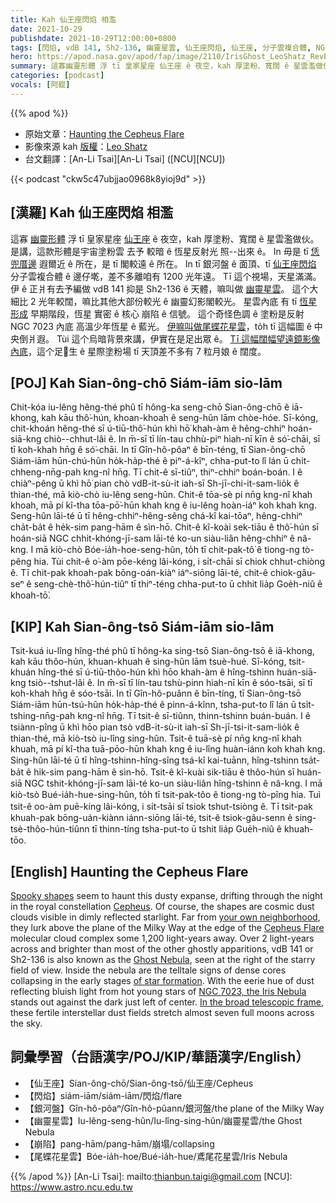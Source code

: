 ```yaml
---
title: Kah 仙王座閃焰 相濫
date: 2021-10-29
publishdate: 2021-10-29T12:00:00+0800
tags: [閃焰, vdB 141, Sh2-136, 幽靈星雲, 仙王座閃焰, 仙王座, 分子雲複合體, NGC 7023, 恆星形成, 恆星, 尾蝶花星雲]
hero: https://apod.nasa.gov/apod/fap/image/2110/IrisGhost_LeoShatz_RevB1024.jpg
summary: 這寡幽靈形體 浮 tī 皇家星座 仙王座 ê 夜空，kah 厚塗粉、寬闊 ê 星雲濫做伙。是講，這款形體是宇宙塗粉雲 去予 較暗 ê 恆星反射光 照--出來 ê。
categories: [podcast]
vocals: [阿錕]
---
```


{{% apod %}}

- 原始文章：[Haunting the Cepheus Flare](https://apod.nasa.gov/apod/ap211029.html)
- 影像來源 kah [版權][copyright]：[Leo Shatz](https://www.astrobin.com/users/spinlock/)
- 台文翻譯：[An-Li Tsai][An-Li Tsai] ([NCU][NCU])

{{< podcast "ckw5c47ubjjao0968k8yioj9d" >}}

## [漢羅] Kah 仙王座閃焰 相濫
這寡 [幽靈形體][Spooky shapes] 浮 tī 皇家星座 [仙王座][Cepheus] ê 夜空，kah 厚塗粉、寬闊 ê 星雲濫做伙。
是講，這款形體是宇宙塗粉雲 去予 較暗 ê 恆星反射光 照--出來 ê。
In 毋是 tī [恁兜厝邊][your own neighborhood] 遐爾近 ê 所在，是 tī 閣較遠 ê 所在。
In tī 銀河盤 ê 面頂、tī [仙王座閃焰][Cepheus Flare] 分子雲複合體 ê 邊仔墘，差不多離咱有 1200 光年遠。
Tī 這个視場，天星滿滿。
伊 ê 正爿有去予編做 vdB 141 抑是 Sh2-136 ê 天體，嘛叫做 [幽靈星雲][Ghost Nebula]。
這个大細比 2 光年較闊，嘛比其他大部份較光 ê 幽靈幻影閣較光。
星雲內底 有 tī [恆星形成][of star formation] 早期階段，恆星 實密 ê 核心 崩陷 ê 信號。
這个奇怪色調 ê 塗粉是反射 NGC 7023 內底 高溫少年恆星 ê 藍光。
[伊嘛叫做尾蝶花星雲][NGC 7023, the Iris Nebula t]，to̍h tī 這幅圖 ê 中央倒爿遐。
Tùi 這个烏暗背景來講，伊實在是足出眾 ê。
[Tī 這幅闊幅望遠鏡影像內底][In the broad telescopic frame]，這个足𠢕生 ê 星際塗粉場 tī 天頂差不多有 7 粒月娘 ê 闊度。

## [POJ] Kah Sian-ông-chō Siám-iām sio-lām
Chit-kóa iu-lêng hêng-thé phû tī hông-ka seng-chō Sian-ông-chō ê iā-khong, kah kāu thô͘-hún, khoan-khoah ê seng-hûn lām chòe-hóe.
Sī-kóng, chit-khoán hêng-thé sī ú-tiū-thô͘-hún khì hō͘ khah-àm ê hêng-chhiⁿ hoán-siā-kng chiò--chhut-lâi ê.
In m̄-sī tī lín-tau chhù-piⁿ hiah-nī kīn ê só͘-chāi, sī tī koh-khah hn̄g ê só͘-chāi.
In tī Gîn-hô-pôaⁿ ê bīn-téng, tī Sian-ông-chō Siám-iām hūn-chú-hûn ho̍k-ha̍p-thé ê piⁿ-á-kîⁿ, chha-put-to lî lán ū chi̍t-chheng-nn̄g-pah kng-nî hn̄g.
Tī chit-ê sī-tiûⁿ, thiⁿ-chhiⁿ boán-boán.
I ê chiàⁿ-pêng ū khì hō͘ pian chò vdB-it-sù-it iah-sī Sh-jī-chi-it-sam-lio̍k ê thian-thé, mā kiò-chò iu-lêng seng-hûn.
Chit-ê tōa-sè pí nn̄g kng-nî khah khoah, mā pí kî-tha tōa-pō͘-hūn khah kng ê iu-lêng hoàn-iáⁿ koh khah kng.
Seng-hûn lāi-té ū tī hêng-chhiⁿ-hêng-sêng chá-kî kai-tōaⁿ, hêng-chhiⁿ cha̍t-ba̍t ê he̍k-sim pang-hām ê sìn-hō.
Chit-ê kî-koài sek-tiāu ê thô͘-hún sī hoán-siā NGC chhit-khóng-jī-sam lāi-té ko-un siàu-liân hêng-chhiⁿ ê nâ-kng.
I mā kiò-chò Bóe-ia̍h-hoe-seng-hûn, to̍h tī chit-pak-tô͘ ê tiong-ng tò-pêng hia.
Tùi chit-ê o͘-àm pōe-kéng lâi-kóng, i si̍t-chāi sī chiok chhut-chiòng ê.
Tī chit-pak khoah-pak bōng-oán-kiàⁿ iáⁿ-siōng lāi-té, chit-ê chiok-gâu-seⁿ ê seng-chè-thô͘-hún-tiûⁿ tī thiⁿ-téng chha-put-to ū chhit lia̍p Goe̍h-niû ê khoah-tō͘.

## [KIP] Kah Sian-ông-tsō Siám-iām sio-lām
Tsit-kuá iu-lîng hîng-thé phû tī hông-ka sing-tsō Sian-ông-tsō ê iā-khong, kah kāu thôo-hún, khuan-khuah ê sing-hûn lām tsuè-hué.
Sī-kóng, tsit-khuán hîng-thé sī ú-tiū-thôo-hún khì hōo khah-àm ê hîng-tshinn huán-siā-kng tsiò--tshut-lâi ê.
In m̄-sī tī lín-tau tshù-pinn hiah-nī kīn ê sóo-tsāi, sī tī koh-khah hn̄g ê sóo-tsāi.
In tī Gîn-hô-puânn ê bīn-tíng, tī Sian-ông-tsō Siám-iām hūn-tsú-hûn ho̍k-ha̍p-thé ê pinn-á-kînn, tsha-put-to lî lán ū tsi̍t-tshing-nn̄g-pah kng-nî hn̄g.
Tī tsit-ê sī-tiûnn, thinn-tshinn buán-buán.
I ê tsiànn-pîng ū khì hōo pian tsò vdB-it-sù-it iah-sī Sh-jī-tsi-it-sam-lio̍k ê thian-thé, mā kiò-tsò iu-lîng sing-hûn.
Tsit-ê tuā-sè pí nn̄g kng-nî khah khuah, mā pí kî-tha tuā-pōo-hūn khah kng ê iu-lîng huàn-iánn koh khah kng.
Sing-hûn lāi-té ū tī hîng-tshinn-hîng-sîng tsá-kî kai-tuānn, hîng-tshinn tsa̍t-ba̍t ê hi̍k-sim pang-hām ê sìn-hō.
Tsit-ê kî-kuài sik-tiāu ê thôo-hún sī huán-siā NGC tshit-khóng-jī-sam lāi-té ko-un siàu-liân hîng-tshinn ê nâ-kng.
I mā kiò-tsò Bué-ia̍h-hue-sing-hûn, to̍h tī tsit-pak-tôo ê tiong-ng tò-pîng hia.
Tuì tsit-ê oo-àm puē-kíng lâi-kóng, i si̍t-tsāi sī tsiok tshut-tsiòng ê.
Tī tsit-pak khuah-pak bōng-uán-kiànn iánn-siōng lāi-té, tsit-ê tsiok-gâu-senn ê sing-tsè-thôo-hún-tiûnn tī thinn-tíng tsha-put-to ū tshit lia̍p Gue̍h-niû ê khuah-tōo.

## [English] Haunting the Cepheus Flare
[Spooky shapes][Spooky shapes] seem to haunt this dusty expanse, drifting through the night in the royal constellation [Cepheus][Cepheus].
Of course, the shapes are cosmic dust clouds visible in dimly reflected starlight.
Far from [your own neighborhood][your own neighborhood], they lurk above the plane of the Milky Way at the edge of the [Cepheus Flare][Cepheus Flare] molecular cloud complex some 1,200 light-years away.
Over 2 light-years across and brighter than most of the other ghostly apparitions, vdB 141 or Sh2-136 is also known as the [Ghost Nebula][Ghost Nebula], seen at the right of the starry field of view.
Inside the nebula are the telltale signs of dense cores collapsing in the early stages [of star formation][of star formation].
With the eerie hue of dust reflecting bluish light from hot young stars of [NGC 7023, the Iris Nebula][NGC 7023, the Iris Nebula e] stands out against the dark just left of center.
[In the broad telescopic frame][In the broad telescopic frame], these fertile interstellar dust fields stretch almost seven full moons across the sky.


## 詞彙學習（台語漢字/POJ/KIP/華語漢字/English）
- 【仙王座】Sian-ông-chō/Sian-ông-tsō/仙王座/Cepheus
- 【閃焰】siám-iām/siám-iām/閃焰/flare
- 【銀河盤】Gîn-hô-pôaⁿ/Gîn-hô-pûann/銀河盤/the plane of the Milky Way
- 【幽靈星雲】Iu-lêng-seng-hûn/Iu-lîng-sing-hûn/幽靈星雲/the Ghost Nebula
- 【崩陷】pang-hām/pang-hām/崩塌/collapsing
- 【尾蝶花星雲】Bóe-ia̍h-hoe/Bué-ia̍h-hue/鳶尾花星雲/Iris Nebula



{{% /apod %}}
[An-Li Tsai]: mailto:thianbun.taigi@gmail.com
[NCU]: https://www.astro.ncu.edu.tw

[copyright]: https://apod.nasa.gov/apod/fap/lib/about_apod.html#srapply

[Spooky shapes]:https://exoplanets.nasa.gov/alien-worlds/galaxy-of-horrors/
[Cepheus]:http://www.dibonsmith.com/cep_con.htm
[your own neighborhood]:https://solarsystem.nasa.gov/news/1546/sinister-solar-system/
[Cepheus Flare]:http://arxiv.org/abs/0809.4761
[Ghost Nebula]:https://apod.nasa.gov/apod/ap111031.html
[of star formation]:https://www.jwst.nasa.gov/content/science/birth.html
[NGC 7023, the Iris Nebula e]:https://apod.nasa.gov/apod/ap210903.html
[NGC 7023, the Iris Nebula t]:https://apod.tw/daily/20210903/
[In the broad telescopic frame]:https://www.astrobin.com/b8gftp/C/
